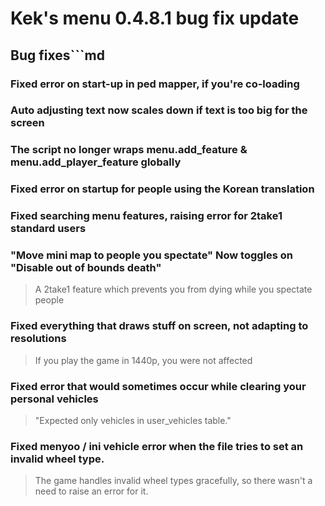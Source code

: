 # **Kek's menu 0.4.8.1 bug fix update**

## **Bug fixes**```md
### Fixed error on start-up in ped mapper, if you're co-loading
### Auto adjusting text now scales down if text is too big for the screen
### The script no longer wraps menu.add_feature & menu.add_player_feature globally
### Fixed error on startup for people using the Korean translation
### Fixed searching menu features, raising error for 2take1 standard users

### "Move mini map to people you spectate" Now toggles on "Disable out of bounds death"
> A 2take1 feature which prevents you from dying while you spectate people

### Fixed everything that draws stuff on screen, not adapting to resolutions
> If you play the game in 1440p, you were not affected

### Fixed error that would sometimes occur while clearing your personal vehicles
> "Expected only vehicles in user_vehicles table."

### Fixed menyoo / ini vehicle error when the file tries to set an invalid wheel type.
> The game handles invalid wheel types gracefully, so there wasn't a need to raise an error for it.

```
